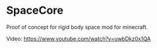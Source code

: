 # SpaceCore

Proof of concept for rigid body space mod for minecraft.

Video:
https://www.youtube.com/watch?v=uwbDkz0x1QA

